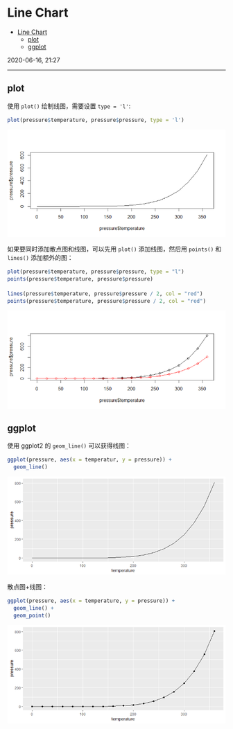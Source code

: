 # Line Chart

- [Line Chart](#line-chart)
  - [plot](#plot)
  - [ggplot](#ggplot)

2020-06-16, 21:27
***

## plot

使用 `plot()` 绘制线图，需要设置 `type = 'l'`:

```r
plot(pressure$temperature, pressure$pressure, type = 'l')
```

![line](images/2020-06-16-21-30-58.png)

如果要同时添加散点图和线图，可以先用 `plot()` 添加线图，然后用 `points()` 和 `lines()` 添加额外的图：

```r
plot(pressure$temperature, pressure$pressure, type = "l")
points(pressure$temperature, pressure$pressure)

lines(pressure$temperature, pressure$pressure / 2, col = "red")
points(pressure$temperature, pressure$pressure / 2, col = "red")
```

![line](images/2020-06-16-21-35-06.png)

## ggplot

使用 ggplot2 的 `geom_line()` 可以获得线图：

```r
ggplot(pressure, aes(x = temperatur, y = pressure)) +
  geom_line()
```

![line](images/2020-06-16-21-37-22.png)

散点图+线图：

```r
ggplot(pressure, aes(x = temperature, y = pressure)) +
  geom_line() +
  geom_point()
```

![line+scatter](images/2020-06-16-21-39-32.png)

